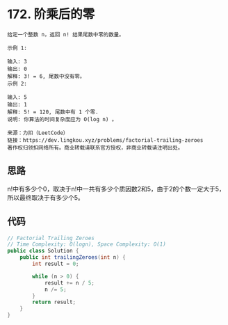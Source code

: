 # 172. 阶乘后的零
```
给定一个整数 n，返回 n! 结果尾数中零的数量。

示例 1:

输入: 3
输出: 0
解释: 3! = 6, 尾数中没有零。
示例 2:

输入: 5
输出: 1
解释: 5! = 120, 尾数中有 1 个零.
说明: 你算法的时间复杂度应为 O(log n) 。

来源：力扣（LeetCode）
链接：https://dev.lingkou.xyz/problems/factorial-trailing-zeroes
著作权归领扣网络所有。商业转载请联系官方授权，非商业转载请注明出处。
```
## 思路
n!中有多少个0，取决于n!中一共有多少个质因数2和5，由于2的个数一定大于5，所以最终取决于有多少个5。

## 代码
```java
// Factorial Trailing Zeroes
// Time Complexity: O(logn), Space Complexity: O(1)
public class Solution {
    public int trailingZeroes(int n) {
        int result = 0;

        while (n > 0) {
            result += n / 5;
            n /= 5;
        }
        return result;
    }
}
```

